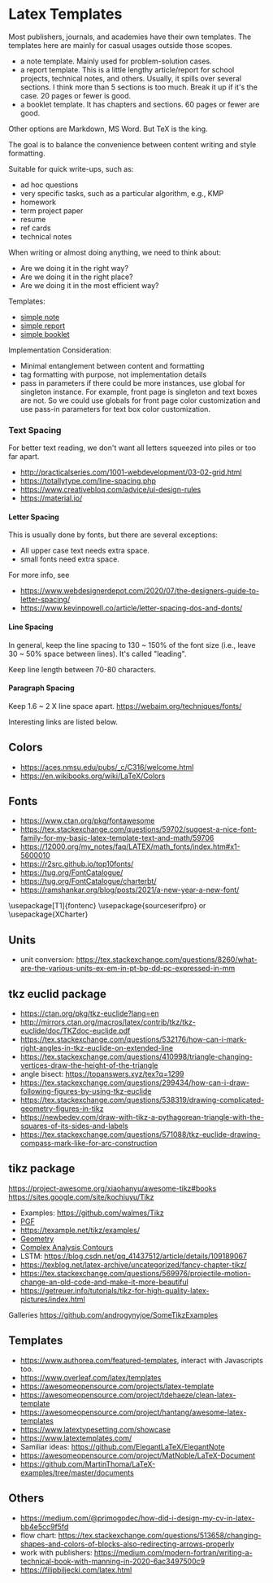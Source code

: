 # Latex Templates

Most publishers, journals, and academies have their own templates. The 
templates here are mainly for casual usages outside those scopes.
- a note template. Mainly used for problem-solution cases.
- a report template. This is a little lengthy article/report for school 
  projects, technical notes, and others. Usually, it spills over several 
  sections. I think more than 5 sections is too much. Break it up if it's 
  the case. 20 pages or fewer is good.
- a booklet template. It has chapters and sections. 60 pages or fewer are good.

Other options are Markdown, MS Word. But TeX is the king.

The goal is to balance the convenience between content writing and style
formatting.

Suitable for quick write-ups, such as:
- ad hoc questions
- very specific tasks, such as a particular algorithm, e.g., KMP
- homework
- term project paper
- resume
- ref cards
- technical notes

When writing or almost doing anything, we need to think about:
- Are we doing it in the right way?
- Are we doing it in the right place?
- Are we doing it in the most efficient way?

Templates:
- [simple note](simple-note/README.md)
- [simple report](simple-report/README.md)
- [simple booklet](simple-booklet/README.md)

Implementation Consideration:
- Minimal entanglement between content and formatting
- tag formatting with purpose, not implementation details
- pass in parameters if there could be more instances, use global for singleton 
  instance. For example, front page is singleton and text boxes are not. So we
  could use globals for front page color customization and use pass-in 
  parameters for text box color customization.

### Text Spacing
For better text reading, we don't want all letters squeezed into piles or too far apart.
- http://practicalseries.com/1001-webdevelopment/03-02-grid.html
- https://totallytype.com/line-spacing.php
- https://www.creativebloq.com/advice/ui-design-rules
- https://material.io/

#### Letter Spacing
This is usually done by fonts, but there are several exceptions:
- All upper case text needs extra space.
- small fonts need extra space.

For more info, see
- https://www.webdesignerdepot.com/2020/07/the-designers-guide-to-letter-spacing/
- https://www.kevinpowell.co/article/letter-spacing-dos-and-donts/

#### Line Spacing
In general, keep the line spacing to 130 ~ 150% of the font size (i.e., leave 30 ~ 50% space between lines).
It's called "leading".

Keep line length between 70-80 characters.

#### Paragraph Spacing
Keep 1.6 ~ 2 X line space apart.
https://webaim.org/techniques/fonts/


Interesting links are listed below.

## Colors

- https://aces.nmsu.edu/pubs/_c/C316/welcome.html
- https://en.wikibooks.org/wiki/LaTeX/Colors

## Fonts
- https://www.ctan.org/pkg/fontawesome
- https://tex.stackexchange.com/questions/59702/suggest-a-nice-font-family-for-my-basic-latex-template-text-and-math/59706
- https://12000.org/my_notes/faq/LATEX/math_fonts/index.htm#x1-5600010
- https://r2src.github.io/top10fonts/
- https://tug.org/FontCatalogue/
- https://tug.org/FontCatalogue/charterbt/
- https://ramshankar.org/blog/posts/2021/a-new-year-a-new-font/

\usepackage[T1]{fontenc}
\usepackage{sourceserifpro}
or
\usepackage{XCharter}

## Units

- unit conversion: https://tex.stackexchange.com/questions/8260/what-are-the-various-units-ex-em-in-pt-bp-dd-pc-expressed-in-mm


## tkz euclid package

- https://ctan.org/pkg/tkz-euclide?lang=en
- http://mirrors.ctan.org/macros/latex/contrib/tkz/tkz-euclide/doc/TKZdoc-euclide.pdf
- https://tex.stackexchange.com/questions/532176/how-can-i-mark-right-angles-in-tkz-euclide-on-extended-line
- https://tex.stackexchange.com/questions/410998/triangle-changing-vertices-draw-the-height-of-the-triangle
- angle bisect: https://topanswers.xyz/tex?q=1299
- https://tex.stackexchange.com/questions/299434/how-can-i-draw-following-figures-by-using-tkz-euclide
- https://tex.stackexchange.com/questions/538319/drawing-complicated-geometry-figures-in-tikz
- https://newbedev.com/draw-with-tikz-a-pythagorean-triangle-with-the-squares-of-its-sides-and-labels
- https://tex.stackexchange.com/questions/571088/tkz-euclide-drawing-compass-mark-like-for-arc-construction

## tikz package
https://project-awesome.org/xiaohanyu/awesome-tikz#books
https://sites.google.com/site/kochiuyu/Tikz

- Examples: https://github.com/walmes/Tikz
- [PGF](https://github.com/pgf-tikz/pgf)
- https://texample.net/tikz/examples/
- [Geometry](https://texample.net/tikz/examples/area/geometry/)
- [Complex Analysis Contours](https://sagodev.com/how-to-draw-these-closed-contours-diagrams-using-tikz-or-pstricks/)
- LSTM: https://blog.csdn.net/qq_41437512/article/details/109189067
- https://texblog.net/latex-archive/uncategorized/fancy-chapter-tikz/
- https://tex.stackexchange.com/questions/569976/projectile-motion-change-an-old-code-and-make-it-more-beautiful
- https://getreuer.info/tutorials/tikz-for-high-quality-latex-pictures/index.html

Galleries
https://github.com/androgynyjoe/SomeTikzExamples
## Templates

- https://www.authorea.com/featured-templates, interact with Javascripts too.
- https://www.overleaf.com/latex/templates
- https://awesomeopensource.com/projects/latex-template
- https://awesomeopensource.com/project/tdehaeze/clean-latex-template
- https://awesomeopensource.com/project/hantang/awesome-latex-templates
- https://www.latextypesetting.com/showcase
- https://www.latextemplates.com/
- Samiliar ideas: https://github.com/ElegantLaTeX/ElegantNote
- https://awesomeopensource.com/project/MatNoble/LaTeX-Document
- https://github.com/MartinThoma/LaTeX-examples/tree/master/documents

## Others

- https://medium.com/@primogodec/how-did-i-design-my-cv-in-latex-bb4e5cc9f5fd
- flow chart: https://tex.stackexchange.com/questions/513658/changing-shapes-and-colors-of-blocks-also-redirecting-arrows-properly
- work with publishers: https://medium.com/modern-fortran/writing-a-technical-book-with-manning-in-2020-6ac3497500c9
- https://filipbiljecki.com/latex.html
